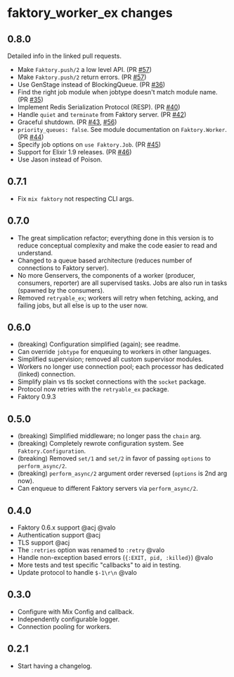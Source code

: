 # faktory_worker_ex changes

## 0.8.0
Detailed info in the linked pull requests.

* Make `Faktory.push/2` a low level API. (PR [#57](https://github.com/cjbottaro/faktory_worker_ex/pull/57))
* Make `Faktory.push/2` return errors. (PR [#57](https://github.com/cjbottaro/faktory_worker_ex/pull/57))
* Use GenStage instead of BlockingQueue. (PR [#36](https://github.com/cjbottaro/faktory_worker_ex/pull/36))
* Find the right job module when jobtype doesn't match module name. (PR [#35](https://github.com/cjbottaro/faktory_worker_ex/pull/35))
* Implement Redis Serialization Protocol (RESP). (PR [#40](https://github.com/cjbottaro/faktory_worker_ex/pull/40))
* Handle `quiet` and `terminate` from Faktory server. (PR [#42](https://github.com/cjbottaro/faktory_worker_ex/pull/42))
* Graceful shutdown. (PR [#43](https://github.com/cjbottaro/faktory_worker_ex/pull/43), [#56](https://github.com/cjbottaro/faktory_worker_ex/pull/56))
* `priority_queues: false`. See module documentation on `Faktory.Worker`. (PR [#44](https://github.com/cjbottaro/faktory_worker_ex/pull/44))
* Specify job options on `use Faktory.Job`. (PR [#45](https://github.com/cjbottaro/faktory_worker_ex/pull/45))
* Support for Elixir 1.9 releases. (PR [#46](https://github.com/cjbottaro/faktory_worker_ex/pull/46))
* Use Jason instead of Poison.


## 0.7.1
* Fix `mix faktory` not respecting CLI args.

## 0.7.0
* The great simplication refactor; everything done in this version is to reduce conceptual complexity and make the code easier to read and understand.
* Changed to a queue based architecture (reduces number of connections to Faktory server).
* No more Genservers, the components of a worker (producer, consumers, reporter) are all supervised tasks. Jobs are also run in tasks (spawned by the consumers).
* Removed `retryable_ex`; workers will retry when fetching, acking, and failing jobs, but all else is up to the user now.

## 0.6.0
* (breaking) Configuration simplified (again); see readme.
* Can override `jobtype` for enqueuing to workers in other languages.
* Simplified supervision; removed all custom supervisor modules.
* Workers no longer use connection pool; each processor has dedicated (linked) connection.
* Simplify plain vs tls socket connections with the `socket` package.
* Protocol now retries with the `retryable_ex` package.
* Faktory 0.9.3

## 0.5.0
* (breaking) Simplified middleware; no longer pass the `chain` arg.
* (breaking) Completely rewrote configuration system. See `Faktory.Configuration`.
* (breaking) Removed `set/1` and `set/2` in favor of passing `options` to `perform_async/2`.
* (breaking) `perform_async/2` argument order reversed (`options` is 2nd arg now).
* Can enqueue to different Faktory servers via `perform_async/2`.

## 0.4.0
* Faktory 0.6.x support @acj @valo
* Authentication support @acj
* TLS support @acj
* The `:retries` option was renamed to `:retry` @valo
* Handle non-exception based errors (`{:EXIT, pid, :killed}`) @valo
* More tests and test specific "callbacks" to aid in testing.
* Update protocol to handle `$-1\r\n` @valo

## 0.3.0
* Configure with Mix Config and callback.
* Independently configurable logger.
* Connection pooling for workers.

## 0.2.1
* Start having a changelog.
